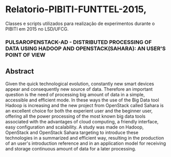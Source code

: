 # Relatorio-PIBITI-FUNTTEL-2015, 


Classes e scripts utilizados para realização de experimentos durante o PIBITI em 2015 no LSD/UFCG.

### PULSAROPENSTACK-AD - DISTRIBUTED PROCESSING OF DATA USING HADOOP AND OPENSTACK(SAHARA): AN USER'S POINT OF VIEW
## Abstract

Given the quick technological evolution, constantly new smart devices appear and consequently new source of data. Therefore an important question is the need of processing big amount of data in a simple, accessible and efficient mode. In these ways the use of the Big Data tool Hadoop is increasing  and the new project from OpenStack called Sahara is an excellent choice for both the experient user and the beginner user, offering all the power processing of the most known big data tools associated with the advantages of cloud computing, a friendly interface, easy configuration and scalability. A study was made on Hadoop, OpenStack and OpenStack Sahara targeting to introduce these technologies in a summarized and efficient way, resulting in the production of an user's introduction reference and in an application model for receiving and storage continuous amount of data for a later processing.
